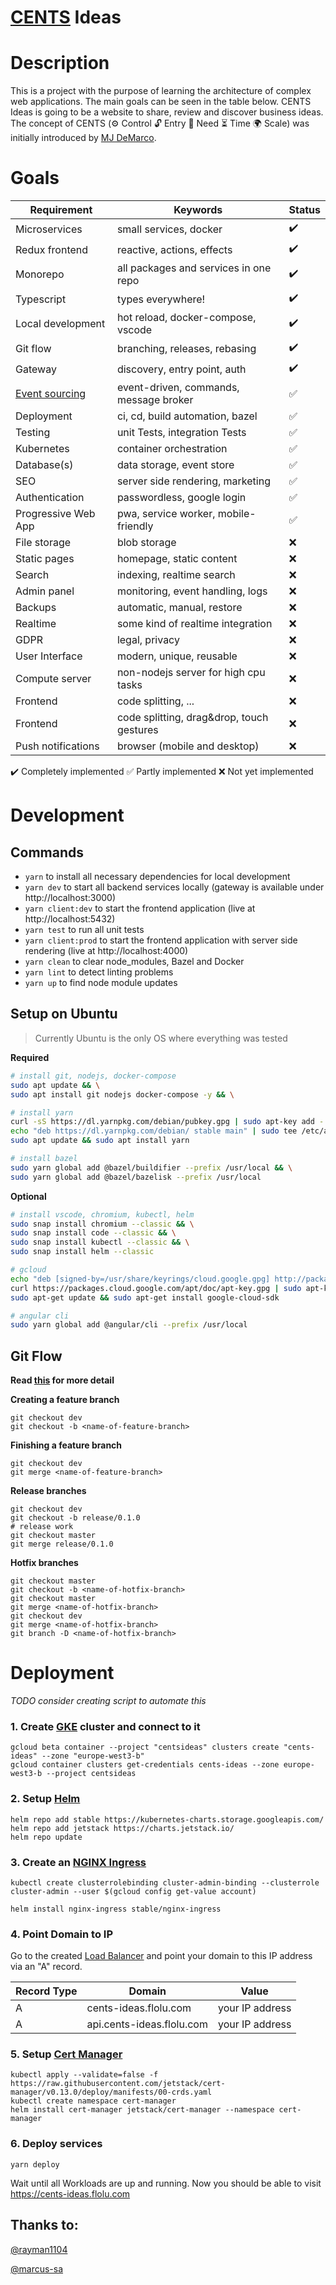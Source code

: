 # [CENTS](https://www.thefastlaneforum.com/community/threads/the-cents-business-commandments-for-entrepreneurs.81090/) Ideas

# Description

This is a project with the purpose of learning the architecture of complex web applications. The main goals can be seen in the table below. CENTS Ideas is going to be a website to share, review and discover business ideas. The concept of CENTS (⚙ Control 🔓 Entry 🙏 Need ⏳ Time 🌍 Scale) was initially introduced by [MJ DeMarco](http://www.mjdemarco.com/).

# Goals

| Requirement                                    | Keywords                                  | Status |
| ---------------------------------------------- | ----------------------------------------- | ------ |
| Microservices                                  | small services, docker                    | ✔️     |
| Redux frontend                                 | reactive, actions, effects                | ✔️     |
| Monorepo                                       | all packages and services in one repo     | ✔️     |
| Typescript                                     | types everywhere!                         | ✔️     |
| Local development                              | hot reload, docker-compose, vscode        | ✔️     |
| Git flow                                       | branching, releases, rebasing             | ✔️     |
| Gateway                                        | discovery, entry point, auth              | ✔️     |
| [Event sourcing](https://youtu.be/GzrZworHpIk) | event-driven, commands, message broker    | ✅     |
| Deployment                                     | ci, cd, build automation, bazel           | ✅     |
| Testing                                        | unit Tests, integration Tests             | ✅     |
| Kubernetes                                     | container orchestration                   | ✅     |
| Database(s)                                    | data storage, event store                 | ✅     |
| SEO                                            | server side rendering, marketing          | ✅     |
| Authentication                                 | passwordless, google login                | ✅     |
| Progressive Web App                            | pwa, service worker, mobile-friendly      | ✅     |
| File storage                                   | blob storage                              | ❌     |
| Static pages                                   | homepage, static content                  | ❌     |
| Search                                         | indexing, realtime search                 | ❌     |
| Admin panel                                    | monitoring, event handling, logs          | ❌     |
| Backups                                        | automatic, manual, restore                | ❌     |
| Realtime                                       | some kind of realtime integration         | ❌     |
| GDPR                                           | legal, privacy                            | ❌     |
| User Interface                                 | modern, unique, reusable                  | ❌     |
| Compute server                                 | non-nodejs server for high cpu tasks      | ❌     |
| Frontend                                       | code splitting, ...                       | ❌     |
| Frontend                                       | code splitting, drag&drop, touch gestures | ❌     |
| Push notifications                             | browser (mobile and desktop)              | ❌     |

✔️ Completely implemented
✅ Partly implemented
❌ Not yet implemented

# Development

## Commands

- `yarn` to install all necessary dependencies for local development
- `yarn dev` to start all backend services locally (gateway is available under http://localhost:3000)
- `yarn client:dev` to start the frontend application (live at http://localhost:5432)
- `yarn test` to run all unit tests
- `yarn client:prod` to start the frontend application with server side rendering (live at http://localhost:4000)
- `yarn clean` to clear node_modules, Bazel and Docker
- `yarn lint` to detect linting problems
- `yarn up` to find node module updates

## Setup on Ubuntu

> Currently Ubuntu is the only OS where everything was tested

**Required**

```bash
# install git, nodejs, docker-compose
sudo apt update && \
sudo apt install git nodejs docker-compose -y && \

# install yarn
curl -sS https://dl.yarnpkg.com/debian/pubkey.gpg | sudo apt-key add -
echo "deb https://dl.yarnpkg.com/debian/ stable main" | sudo tee /etc/apt/sources.list.d/yarn.list
sudo apt update && sudo apt install yarn

# install bazel
sudo yarn global add @bazel/buildifier --prefix /usr/local && \
sudo yarn global add @bazel/bazelisk --prefix /usr/local
```

**Optional**

```bash
# install vscode, chromium, kubectl, helm
sudo snap install chromium --classic && \
sudo snap install code --classic && \
sudo snap install kubectl --classic && \
sudo snap install helm --classic

# gcloud
echo "deb [signed-by=/usr/share/keyrings/cloud.google.gpg] http://packages.cloud.google.com/apt cloud-sdk main" | sudo tee -a /etc/apt/sources.list.d/google-cloud-sdk.list
curl https://packages.cloud.google.com/apt/doc/apt-key.gpg | sudo apt-key --keyring /usr/share/keyrings/cloud.google.gpg add -
sudo apt-get update && sudo apt-get install google-cloud-sdk

# angular cli
sudo yarn global add @angular/cli --prefix /usr/local
```

## Git Flow

**Read [this](https://www.atlassian.com/git/tutorials/comparing-workflows/gitflow-workflow) for more detail**

**Creating a feature branch**

```
git checkout dev
git checkout -b <name-of-feature-branch>
```

**Finishing a feature branch**

```
git checkout dev
git merge <name-of-feature-branch>
```

**Release branches**

```
git checkout dev
git checkout -b release/0.1.0
# release work
git checkout master
git merge release/0.1.0
```

**Hotfix branches**

```
git checkout master
git checkout -b <name-of-hotfix-branch>
git checkout master
git merge <name-of-hotfix-branch>
git checkout dev
git merge <name-of-hotfix-branch>
git branch -D <name-of-hotfix-branch>
```

# Deployment

_TODO consider creating script to automate this_

### 1. Create [GKE](https://cloud.google.com/kubernetes-engine) cluster and connect to it

```
gcloud beta container --project "centsideas" clusters create "cents-ideas" --zone "europe-west3-b"
gcloud container clusters get-credentials cents-ideas --zone europe-west3-b --project centsideas
```

### 2. Setup [Helm](https://helm.sh/)

```
helm repo add stable https://kubernetes-charts.storage.googleapis.com/
helm repo add jetstack https://charts.jetstack.io/
helm repo update
```

### 3. Create an [NGINX Ingress](https://github.com/kubernetes/ingress-nginx)

```
kubectl create clusterrolebinding cluster-admin-binding --clusterrole cluster-admin --user $(gcloud config get-value account)

helm install nginx-ingress stable/nginx-ingress
```

### 4. Point Domain to IP

Go to the created [Load Balancer](https://console.cloud.google.com/net-services/loadbalancing/loadBalancers/list) and point your domain to this IP address via an "A" record.

| Record Type | Domain                    | Value           |
| ----------- | ------------------------- | --------------- |
| A           | cents-ideas.flolu.com     | your IP address |
| A           | api.cents-ideas.flolu.com | your IP address |

### 5. Setup [Cert Manager](https://github.com/helm/charts/tree/master/stable/cert-manager)

```
kubectl apply --validate=false -f https://raw.githubusercontent.com/jetstack/cert-manager/v0.13.0/deploy/manifests/00-crds.yaml
kubectl create namespace cert-manager
helm install cert-manager jetstack/cert-manager --namespace cert-manager
```

### 6. Deploy services

```
yarn deploy
```

Wait until all Workloads are up and running. Now you should be able to visit https://cents-ideas.flolu.com

## Thanks to:

[@rayman1104](https://github.com/rayman1104)

[@marcus-sa](https://github.com/marcus-sa)

